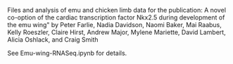 
Files and analysis of emu and chicken limb data for the publication:
A novel co-option of the cardiac transcription factor Nkx2.5 during development of the emu wing" by Peter Farlie, Nadia Davidson, Naomi Baker, Mai Raabus, Kelly Roeszler, Claire Hirst, Andrew Major, Mylene Mariette, David Lambert, Alicia Oshlack, and Craig Smith

See Emu-wing-RNASeq.ipynb for details.




